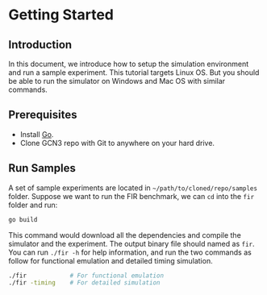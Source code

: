 # Getting Started

## Introduction

In this document, we introduce how to setup the simulation environment and run a sample experiment. This tutorial targets Linux OS. But you should be able to run the simulator on Windows and Mac OS with similar commands. 

## Prerequisites

* Install [Go](https://golang.org/).
* Clone GCN3 repo with Git to anywhere on your hard drive.

## Run Samples

A set of sample experiments are located in `~/path/to/cloned/repo/samples` folder. Suppose we want to run the FIR benchmark, we can `cd` into the `fir` folder and run:

```bash
go build
```

This command would download all the dependencies and compile the simulator and the experiment. The output binary file should named as `fir`. You can run `./fir -h` for help information, and run the two commands as follow for functional emulation and detailed timing simulation.

```bash
./fir            # For functional emulation
./fir -timing    # For detailed simulation
```